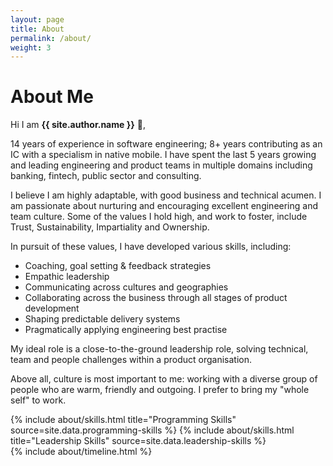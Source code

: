 ```yaml
---
layout: page
title: About
permalink: /about/
weight: 3
---
```


# **About Me**

Hi I am **{{ site.author.name }}** :wave:,<br>

14 years of experience in software engineering; 8+ years contributing as an IC with a specialism in native mobile. I have spent the last 5 years growing and leading engineering and product teams in multiple domains including banking, fintech, public sector and consulting. 

I believe I am highly adaptable, with good business and technical acumen. I am passionate about nurturing and encouraging excellent engineering and team culture. Some of the values I hold high, and work to foster, include Trust, Sustainability, Impartiality and Ownership.

In pursuit of these values, I have developed various skills, including:
- Coaching, goal setting & feedback strategies
- Empathic leadership
- Communicating across cultures and geographies
- Collaborating across the business through all stages of product development
- Shaping predictable delivery systems 
- Pragmatically applying engineering best practise

My ideal role is a close-to-the-ground leadership role, solving technical, team and people challenges within a product organisation. 

Above all, culture is most important to me: working with a diverse group of people who are warm, friendly and outgoing. I prefer to bring my "whole self" to work.

<div class="row">
{% include about/skills.html title="Programming Skills" source=site.data.programming-skills %}
{% include about/skills.html title="Leadership Skills" source=site.data.leadership-skills %}
</div>

<div class="row">
{% include about/timeline.html %}
</div>
